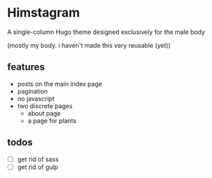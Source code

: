 # Himstagram

A single-column Hugo theme designed exclusively for the male body

(mostly my body. i haven't made this very reusable (yet))

## features
- posts on the main index page
- pagination
- no javascript
- two discrete pages
  - about page
  - a page for plants

## todos
- [ ] get rid of sass
- [ ] get rid of gulp

